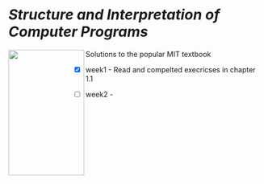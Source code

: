 # **_Structure and Interpretation of Computer Programs_**

<img align="left" width="150" height="250" src="https://upload.wikimedia.org/wikipedia/commons/9/9d/SICP_cover.jpg">

Solutions to the popular MIT textbook

- [x] week1 - Read and compelted execricses in chapter 1.1

- [ ] week2 -
